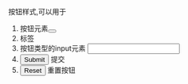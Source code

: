 按钮样式,可以用于

1. 按钮元素<button>
2. <a>标签
3. 按钮类型的input元素 <input type='input'>
4. <input type='submit'> 提交
5. <input type='reset'> 重置按钮